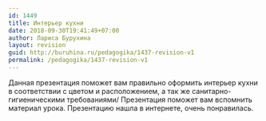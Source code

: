 ```yaml
---
id: 1449
title: Интерьер кухни
date: 2018-09-30T19:41:49+07:00
author: Лариса Бурухина
layout: revision
guid: http://buruhina.ru/pedagogika/1437-revision-v1
permalink: /pedagogika/1437-revision-v1
---
```

Данная презентация поможет вам правильно оформить интерьер кухни в соответствии с цветом и расположением, а так же санитарно-гигиеническими требованиями/ Презентация поможет вам вспомнить материал урока. Презентацию нашла в интернете, очень понравилась.  


<div class="ead-preview">
  <div class="ead-document" style="position:relative;padding-top:90%;">
  </div>
</div>